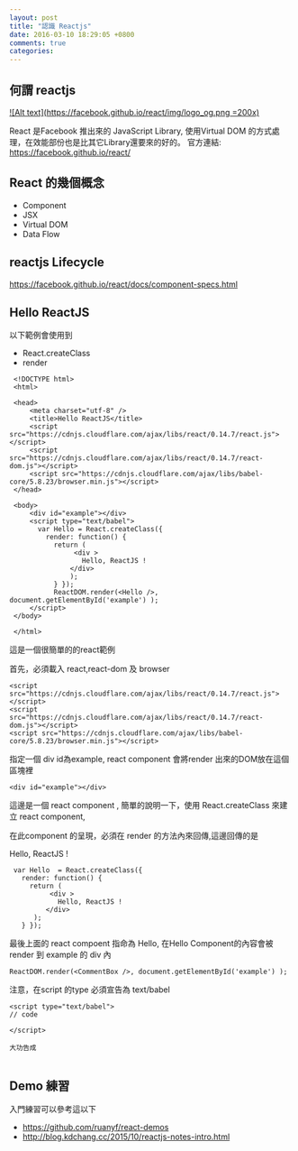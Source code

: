 ```yaml
---
layout: post
title: "認識 Reactjs"
date: 2016-03-10 18:29:05 +0800
comments: true
categories:
---
```


## 何謂 reactjs

[![Alt text](https://facebook.github.io/react/img/logo_og.png =200x)](https://facebook.github.io/react/)

React 是Facebook 推出來的 JavaScript Library, 使用Virtual DOM 的方式處理，在效能部份也是比其它Library還要來的好的。
官方連結: https://facebook.github.io/react/


## React 的幾個概念
*  Component
*  JSX
*  Virtual DOM
*  Data Flow


## reactjs Lifecycle
https://facebook.github.io/react/docs/component-specs.html


## Hello ReactJS
以下範例會使用到

* React.createClass
* render

```
 <!DOCTYPE html>
 <html>

 <head>
     <meta charset="utf-8" />
     <title>Hello ReactJS</title>
     <script src="https://cdnjs.cloudflare.com/ajax/libs/react/0.14.7/react.js"></script>
     <script src="https://cdnjs.cloudflare.com/ajax/libs/react/0.14.7/react-dom.js"></script>
     <script src="https://cdnjs.cloudflare.com/ajax/libs/babel-core/5.8.23/browser.min.js"></script>
 </head>

 <body>
     <div id="example"></div>
     <script type="text/babel">
       var Hello = React.createClass({
         render: function() {
           return (
                <div >
                  Hello, ReactJS !
               </div>
               );
           } });
           ReactDOM.render(<Hello />, document.getElementById('example') );
     </script>
 </body>

 </html>

```
這是一個很簡單的的react範例

首先，必須載入 react,react-dom 及 browser
```
<script src="https://cdnjs.cloudflare.com/ajax/libs/react/0.14.7/react.js"></script>
<script src="https://cdnjs.cloudflare.com/ajax/libs/react/0.14.7/react-dom.js"></script>
<script src="https://cdnjs.cloudflare.com/ajax/libs/babel-core/5.8.23/browser.min.js"></script>

```

指定一個 div id為example, react component 會將render 出來的DOM放在這個區塊裡

```
<div id="example"></div>

```

這邊是一個 react component , 簡單的說明一下，使用 React.createClass 來建立 react component,

在此component 的呈現，必須在 render 的方法內來回傳,這邊回傳的是 <div> Hello, ReactJS ! </div>

```
 var Hello  = React.createClass({
   render: function() {
     return (
          <div >
            Hello, ReactJS !
         </div>
      );
   } });
```

最後上面的 react compoent 指命為 Hello, 在Hello Component的內容會被 render 到 example 的 div 內
```
ReactDOM.render(<CommentBox />, document.getElementById('example') );
```

注意，在script 的type 必須宣告為 text/babel

```
<script type="text/babel">
// code

</script>

大功告成


```


## Demo 練習

入門練習可以參考這以下

*  https://github.com/ruanyf/react-demos
*  http://blog.kdchang.cc/2015/10/reactjs-notes-intro.html

